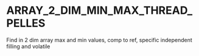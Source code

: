 # ARRAY_2_DIM_MIN_MAX_THREAD_PELLES
Find in 2 dim array max and min values, comp to ref, specific independent filling and volatile
